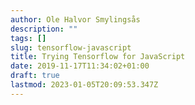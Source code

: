```yaml
---
author: Ole Halvor Smylingsås
description: ""
tags: []
slug: tensorflow-javascript
title: Trying Tensorflow for JavaScript
date: 2019-11-17T11:34:02+01:00
draft: true
lastmod: 2023-01-05T20:09:53.347Z
---
```

